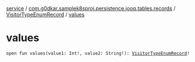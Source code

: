 [service](../../index.md) / [com.g0dkar.samplek8sproj.persistence.jooq.tables.records](../index.md) / [VisitorTypeEnumRecord](index.md) / [values](./values.md)

# values

`open fun values(value1: Int!, value2: String!): `[`VisitorTypeEnumRecord`](index.md)`!`